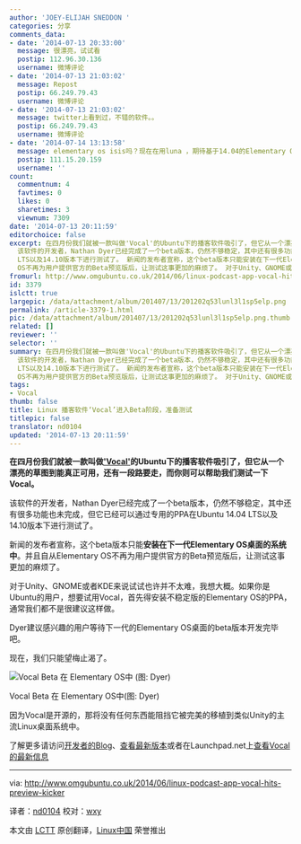 ```yaml
---
author: 'JOEY-ELIJAH SNEDDON '
categories: 分享
comments_data:
- date: '2014-07-13 20:33:00'
  message: 很漂亮，试试看
  postip: 112.96.30.136
  username: 微博评论
- date: '2014-07-13 21:03:02'
  message: Repost
  postip: 66.249.79.43
  username: 微博评论
- date: '2014-07-13 21:03:02'
  message: twitter上看到过，不错的软件。。
  postip: 66.249.79.43
  username: 微博评论
- date: '2014-07-14 13:13:58'
  message: elementary os isis吗？现在在用luna ，期待基于14.04的Elementary OS isis赶紧发行正式版
  postip: 111.15.20.159
  username: ''
count:
  commentnum: 4
  favtimes: 0
  likes: 0
  sharetimes: 3
  viewnum: 7309
date: '2014-07-13 20:11:59'
editorchoice: false
excerpt: 在四月份我们就被一款叫做'Vocal'的Ubuntu下的播客软件吸引了，但它从一个漂亮的草图到能真正可用，还有一段路要走，而你则可以帮助我们测试一下Vocal。
  该软件的开发者，Nathan Dyer已经完成了一个beta版本，仍然不够稳定，其中还有很多功能也未完成，但它已经可以通过专用的PPA在Ubuntu 14.04
  LTS以及14.10版本下进行测试了。 新闻的发布者宣称，这个beta版本只能安装在下一代Elementary OS桌面的系统中。并且自从Elementary
  OS不再为用户提供官方的Beta预览版后，让测试这事更加的麻烦了。 对于Unity、GNOME或者KDE来说试试也许并不太
fromurl: http://www.omgubuntu.co.uk/2014/06/linux-podcast-app-vocal-hits-preview-kicker
id: 3379
islctt: true
largepic: /data/attachment/album/201407/13/201202q53lunl3l1sp5elp.png
permalink: /article-3379-1.html
pic: /data/attachment/album/201407/13/201202q53lunl3l1sp5elp.png.thumb.jpg
related: []
reviewer: ''
selector: ''
summary: 在四月份我们就被一款叫做'Vocal'的Ubuntu下的播客软件吸引了，但它从一个漂亮的草图到能真正可用，还有一段路要走，而你则可以帮助我们测试一下Vocal。
  该软件的开发者，Nathan Dyer已经完成了一个beta版本，仍然不够稳定，其中还有很多功能也未完成，但它已经可以通过专用的PPA在Ubuntu 14.04
  LTS以及14.10版本下进行测试了。 新闻的发布者宣称，这个beta版本只能安装在下一代Elementary OS桌面的系统中。并且自从Elementary
  OS不再为用户提供官方的Beta预览版后，让测试这事更加的麻烦了。 对于Unity、GNOME或者KDE来说试试也许并不太
tags:
- Vocal
thumb: false
title: Linux 播客软件‘Vocal’进入Beta阶段，准备测试
titlepic: false
translator: nd0104
updated: '2014-07-13 20:11:59'
---
```


**在四月份我们就被一款叫做['Vocal'](http://www.omgubuntu.co.uk/2014/04/vocal-podcast-manager-linux)的Ubuntu下的播客软件吸引了，但它从一个漂亮的草图到能真正可用，还有一段路要走，而你则可以帮助我们测试一下Vocal。**


该软件的开发者，Nathan Dyer已经完成了一个beta版本，仍然不够稳定，其中还有很多功能也未完成，但它已经可以通过专用的PPA在Ubuntu 14.04 LTS以及14.10版本下进行测试了。


新闻的发布者宣称，这个beta版本只能**安装在下一代Elementary OS桌面的系统中**。并且自从Elementary OS不再为用户提供官方的Beta预览版后，让测试这事更加的麻烦了。


对于Unity、GNOME或者KDE来说试试也许并不太难，我想大概。如果你是Ubuntu的用户，想要试用Vocal，首先得安装不稳定版的Elementary OS的PPA，通常我们都不是很建议这样做。


Dyer建议感兴趣的用户等待下一代的Elementary OS桌面的beta版本开发完毕吧。


现在，我们只能望梅止渴了。


![Vocal Beta 在 Elementary OS中 (图: Dyer)](/data/attachment/album/201407/13/201202q53lunl3l1sp5elp.png)


Vocal Beta 在 Elementary OS中(图: Dyer)


因为Vocal是开源的，那将没有任何东西能阻挡它被完美的移植到类似Unity的主流Linux桌面系统中。


了解更多请访问[开发者的Blog](http://www.omgubuntu.co.uk/2014/04/vocal-podcast-manager-linux)、[查看最新版本](http://nathandyer.me/2014/06/28/vocal-beta-released-daily-ppa-available/)或者在Launchpad.net上[查看Vocal的最新信息](https://launchpad.net/%7Enathandyer/+archive/vocal-daily)




---


via: <http://www.omgubuntu.co.uk/2014/06/linux-podcast-app-vocal-hits-preview-kicker>


译者：[nd0104](https://github.com/nd0104) 校对：[wxy](https://github.com/wxy)


本文由 [LCTT](https://github.com/LCTT/TranslateProject) 原创翻译，[Linux中国](http://linux.cn/) 荣誉推出